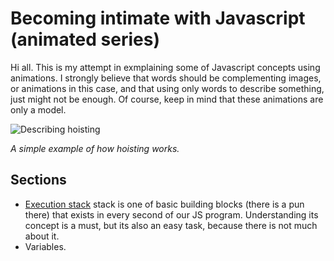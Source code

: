 # Becoming intimate with Javascript (animated series)

Hi all. This is my attempt in exmplaining some of Javascript concepts using animations. I strongly believe that words should be complementing images, or animations in this case, and that using only words to describe something, just might not be enough. Of course, keep in mind that these animations are only a model. 

![Describing hoisting](animations/two.gif)

*A simple example of how hoisting works.*

## Sections

 - [Execution stack](https://github.com/var-che/becoming-intimate-with-javascript/tree/master/execution%20stack) stack is one of basic building blocks (there is a pun there) that exists in every second of our JS program. Understanding its concept is a must, but its also an easy task, because there is not much about it.
 - Variables. 